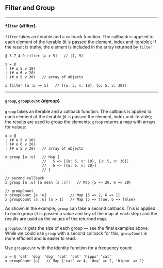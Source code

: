 ## Filter and Group

---

#### `filter` {#filter}

`filter` takes an iterable and a callback function. The callback is applied to each element of the iterable (it is passed the element, index and iterable); if the result is truthy, the element is included in the array returned by `filter`:

```
@ 3 7 4 9 filter [a > 5]   // [7, 9]

x = @ 
| (# u 5 v 10)
| (# u 6 v 20)
| (# u 5 v 30)   // array of objects

x filter [a :u == 5]   // [{u: 5, v: 10}, {u: 5, v: 30}]
```

---

#### `group`, `groupCount` {#group}

`group` takes an iterable and a callback function. The callback is applied to each element of the iterable (it is passed the element, index and iterable); the results are used to group the elements. `group` returns a map with arrays for values:

```
x = @ 
| (# u 5 v 10)
| (# u 6 v 20)
| (# u 5 v 30)   // array of objects
  
x group [a :u]   // Map {
                 //   5 => [{u: 5, v: 10}, {u: 5, v: 30}]
                 //   6 => [{u: 6, v: 20}]
                 // }

// second callback
x group [a :u] [a mean [a :v]]   // Map {5 => 20, 6 => 20}

// groupCount
x groupCount [a :u]           // Map {5 => 2, 6 => 1}
x groupCount [a :u] [a > 1]   // Map {5 => true, 6 => false}
```

As shown in the example, `group` can take a second callback. This is applied to each group (it is passed a value and key of the map at each step) and the results are used as the values of the returned map.

`groupCount` gets the size of each group &mdash; see the final examples above. While we could use `group` with a second callback for this, `groupCount` is more efficient and is easier to read. 

Use `groupCount` with the identity function for a frequency count:

```
x = @ 'cat' 'dog' 'dog' 'cat' 'cat' 'hippo' 'cat'
x groupCount [a]   // Map {'cat' => 4, 'dog' => 2, 'hippo' => 1}
```